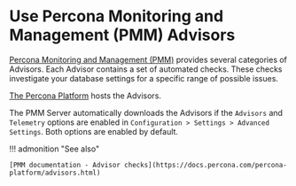 # Use Percona Monitoring and Management (PMM) Advisors

[Percona Monitoring and Management (PMM)](https://www.percona.com/software/database-tools/percona-monitoring-and-management) provides several categories of Advisors. Each Advisor contains a set of automated checks. These checks investigate your database settings for a specific range of possible issues.

[The Percona Platform](https://www.percona.com/software/percona-platform) hosts the Advisors. 

The PMM Server automatically downloads the Advisors if the `Advisors` and `Telemetry` options are enabled in `Configuration > Settings > Advanced Settings`. Both options are enabled by default.

!!! admonition "See also"

    [PMM documentation - Advisor checks](https://docs.percona.com/percona-platform/advisors.html)